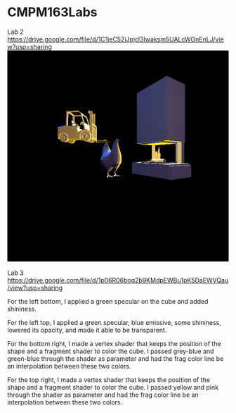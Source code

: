 # CMPM163Labs
Lab 2 https://drive.google.com/file/d/1C1jeC52jJpjcl3Iwaksm5UALcWGnEnLJ/view?usp=sharing
![](lab2/Hen%20Day%20Off.png)

Lab 3 https://drive.google.com/file/d/1p06R06boq2b9KMdpEWBu1pK5DaEWVQau/view?usp=sharing

For the left bottom, I applied a green specular on the cube and added shininess.

For the left top, I applied a green specular, blue emissive, some shininess, lowered its opacity, and made it able to be transparent.

For the bottom right, I made a vertex shader that keeps the position of the shape and a fragment shader to color the cube. I passed grey-blue and green-blue through the shader as parameter and had the frag color line be an interpolation between these two colors.

For the top right, I made a vertex shader that keeps the position of the shape and a fragment shader to color the cube. I passed yellow and pink through the shader as parameter and had the frag color line be an interpolation between these two colors.
